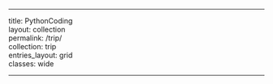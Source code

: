 
---
title: PythonCoding  
layout: collection  
permalink: /trip/  
collection: trip  
entries_layout: grid  
classes: wide  

---
